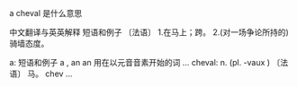 a cheval 是什么意思 
 
中文翻译与英英解释
 短语和例子
〔法语〕
1.在马上；跨。
2.(对一场争论所持的)骑墙态度。
 
 
 a:    短语和例子 a , an an 用在以元音音素开始的词 ... 
 cheval:    n. (pl. -vaux ) 〔法语〕 马。 chev ... 
 
